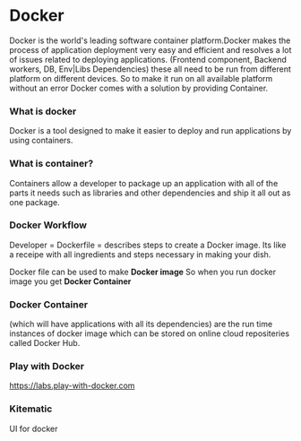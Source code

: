 # Docker

Docker is the world's leading software container platform.Docker makes the process of application deployment very easy and efficient and resolves a lot of issues related to deploying applications.
(Frontend component, Backend workers, DB, Env|Libs Dependencies) these all need to be run from different platform on different devices. So to make it run on all available platform without an error Docker comes with a solution by providing Container.

### What is docker ###

Docker is a tool designed to make it easier to deploy and run applications by using containers.

### What is container? ###
Containers allow a developer to package up an application with all of the parts it needs such as libraries and other dependencies and ship it all out as one package.

### Docker Workflow ###

Developer = Dockerfile = describes steps to create a Docker image. Its like a receipe with all ingredients and steps necessary in making your dish.

Docker file can be used to make <b>Docker image</b>
So when you run docker image you get <b> Docker Container</b>

### Docker Container ###
(which will have applications with all its dependencies) are the run time instances of docker image which can be stored on online cloud repositeries called Docker Hub.

### Play with Docker ###
https://labs.play-with-docker.com

### Kitematic ###
UI for docker








